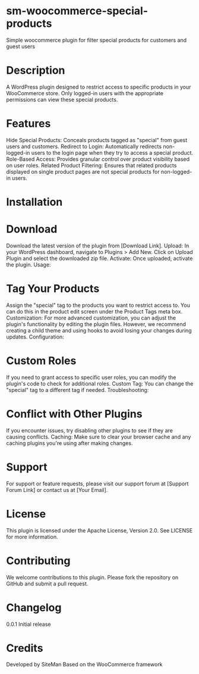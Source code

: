 # sm-woocommerce-special-products
Simple woocommerce plugin for filter special products for customers and guest users

# Description
A WordPress plugin designed to restrict access to specific products in your WooCommerce store. Only logged-in users with the appropriate permissions can view these special products.

# Features
Hide Special Products: Conceals products tagged as "special" from guest users and customers.
Redirect to Login: Automatically redirects non-logged-in users to the login page when they try to access a special product.
Role-Based Access: Provides granular control over product visibility based on user roles.
Related Product Filtering: Ensures that related products displayed on single product pages are not special products for non-logged-in users.

# Installation

# Download
Download the latest version of the plugin from [Download Link].
Upload: In your WordPress dashboard, navigate to Plugins > Add New. Click on Upload Plugin and select the downloaded zip file.
Activate: Once uploaded, activate the plugin.
Usage:

# Tag Your Products
Assign the "special" tag to the products you want to restrict access to. You can do this in the product edit screen under the Product Tags meta box.
Customization: For more advanced customization, you can adjust the plugin's functionality by editing the plugin files. However, we recommend creating a child theme and using hooks to avoid losing your changes during updates.
Configuration:

# Custom Roles
If you need to grant access to specific user roles, you can modify the plugin's code to check for additional roles.
Custom Tag: You can change the "special" tag to a different tag if needed.
Troubleshooting:

# Conflict with Other Plugins
If you encounter issues, try disabling other plugins to see if they are causing conflicts.
Caching: Make sure to clear your browser cache and any caching plugins you're using after making changes.

# Support
For support or feature requests, please visit our support forum at [Support Forum Link] or contact us at [Your Email].

# License
This plugin is licensed under the Apache License, Version 2.0. See LICENSE for more information.

# Contributing
We welcome contributions to this plugin. Please fork the repository on GitHub and submit a pull request.

# Changelog
0.0.1
Initial release

# Credits
Developed by SiteMan
Based on the WooCommerce framework
